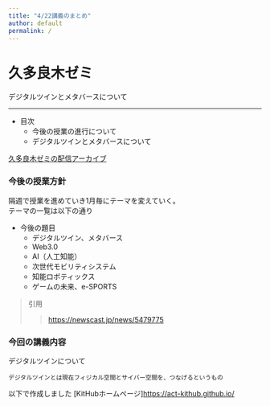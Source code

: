 ```yaml
---
title: "4/22講義のまとめ"
author: default
permalink: /
---
```


# 久多良木ゼミ

デジタルツインとメタバースについて



---

- 目次  
  - 今後の授業の進行について  
  - デジタルツインとメタバースについて  


[久多良木ゼミの配信アーカイブ](https://www.youtube.com/watch?v=KLyxBRXCPco&t=1572)

### 今後の授業方針  
  隔週で授業を進めていき1月毎にテーマを変えていく。  
  テーマの一覧は以下の通り  
- 今後の題目  
  - デジタルツイン、メタバース  
  - Web3.0  
  - AI（人工知能）  
  - 次世代モビリティシステム  
  - 知能ロボティックス  
  - ゲームの未来、e-SPORTS  
 >引用  
 >>https://newscast.jp/news/5479775 
 
 ### 今回の講義内容  
 デジタルツインについて  
   
    デジタルツインとは現在フィジカル空間とサイバー空間を、つなげるというもの



以下で作成しました
[KitHubホームページ]https://act-kithub.github.io/
